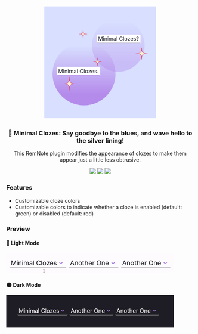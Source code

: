 <h1 align="center">
  <img src="https://raw.githubusercontent.com/anishaaa1/Minimal-Clozes/main/src/media/logo.png" height="300px">
</h1>

<h3 align="center"> 🔳 Minimal Clozes: Say goodbye to the blues, and wave hello to the silver lining! </h3>
<p align="center"> This RemNote plugin modifies the appearance of clozes to make them appear just a little less obtrusive. </p>
<p align="center">
  <img src="https://img.shields.io/github/stars/anishaaa1/Minimal-Clozes?style=for-the-badge&label=%E2%AD%90%EF%B8%8F%20stars&color=gold">
  <img src="https://img.shields.io/github/issues/anishaaa1/Minimal-Clozes?style=for-the-badge&label=%E2%9A%A0%EF%B8%8F%20issues&color=gold">
  <img src="https://img.shields.io/github/last-commit/anishaaa1/Minimal-Clozes?style=for-the-badge&label=%F0%9F%93%86%20last%20updated&color=indianred">
</p>

### Features
- Customizable cloze colors
- Customizable colors to indicate whether a cloze is enabled (default: green) or disabled (default: red)

### Preview
#### 🔆 Light Mode
<img src="https://raw.githubusercontent.com/anishaaa1/Minimal-Clozes/main/src/media/minimal-clozes-light.gif" width="450px">

#### 🌑  Dark Mode
<img src="https://raw.githubusercontent.com/anishaaa1/Minimal-Clozes/main/src/media/minimal-clozes-dark.gif" width="450px">
